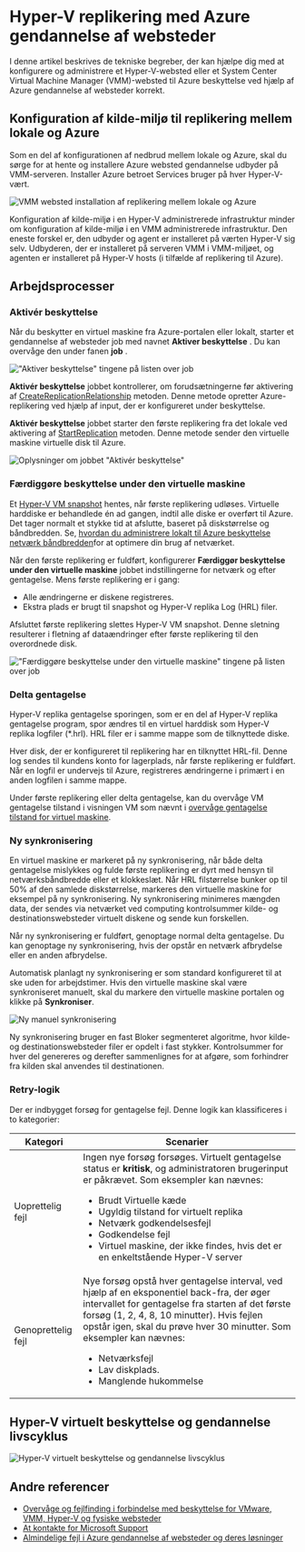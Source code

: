 <properties
    pageTitle="Hyper-V replikering med Azure gendannelse af websteder | Microsoft Azure"
    description="Brug denne artikel til at forstå de tekniske begreber, hvordan du kan installere, konfigurere og administrere Azure gendannelse af websteder."
    services="site-recovery"
    documentationCenter=""
    authors="Rajani-Janaki-Ram"
    manager="mkjain"
    editor=""/>

<tags
    ms.service="site-recovery"
    ms.devlang="na"
    ms.topic="article"
    ms.tgt_pltfrm="na"
    ms.workload="storage-backup-recovery"
    ms.date="09/12/2016"
    ms.author="rajanaki"/>  


# <a name="hyper-v-replication-with-azure-site-recovery"></a>Hyper-V replikering med Azure gendannelse af websteder

I denne artikel beskrives de tekniske begreber, der kan hjælpe dig med at konfigurere og administrere et Hyper-V-websted eller et System Center Virtual Machine Manager (VMM)-websted til Azure beskyttelse ved hjælp af Azure gendannelse af websteder korrekt.

## <a name="setting-up-the-source-environment-for-replication-between-on-premises-and-azure"></a>Konfiguration af kilde-miljø til replikering mellem lokale og Azure

Som en del af konfigurationen af nedbrud mellem lokale og Azure, skal du sørge for at hente og installere Azure websted gendannelse udbyder på VMM-serveren. Installer Azure betroet Services bruger på hver Hyper-V-vært.

![VMM websted installation af replikering mellem lokale og Azure](media/site-recovery-understanding-site-to-azure-protection/image00.png)

Konfiguration af kilde-miljø i en Hyper-V administrerede infrastruktur minder om konfiguration af kilde-miljø i en VMM administrerede infrastruktur. Den eneste forskel er, den udbyder og agent er installeret på værten Hyper-V sig selv. Udbyderen, der er installeret på serveren VMM i VMM-miljøet, og agenten er installeret på Hyper-V hosts (i tilfælde af replikering til Azure).

## <a name="workflows"></a>Arbejdsprocesser

### <a name="enable-protection"></a>Aktivér beskyttelse
Når du beskytter en virtuel maskine fra Azure-portalen eller lokalt, starter et gendannelse af websteder job med navnet **Aktiver beskyttelse** . Du kan overvåge den under fanen **job** .

!["Aktiver beskyttelse" tingene på listen over job](media/site-recovery-understanding-site-to-azure-protection/image001.PNG)

**Aktivér beskyttelse** jobbet kontrollerer, om forudsætningerne før aktivering af [CreateReplicationRelationship](https://msdn.microsoft.com/library/hh850036.aspx) metoden. Denne metode opretter Azure-replikering ved hjælp af input, der er konfigureret under beskyttelse.

**Aktivér beskyttelse** jobbet starter den første replikering fra det lokale ved aktivering af [StartReplication](https://msdn.microsoft.com/library/hh850303.aspx) metoden. Denne metode sender den virtuelle maskine virtuelle disk til Azure.

![Oplysninger om jobbet "Aktivér beskyttelse"](media/site-recovery-understanding-site-to-azure-protection/IMAGE002.PNG)

### <a name="finalize-protection-on-the-virtual-machine"></a>Færdiggøre beskyttelse under den virtuelle maskine
Et [Hyper-V VM snapshot](https://technet.microsoft.com/library/dd560637.aspx) hentes, når første replikering udløses. Virtuelle harddiske er behandlede én ad gangen, indtil alle diske er overført til Azure. Det tager normalt et stykke tid at afslutte, baseret på diskstørrelse og båndbredden. Se, [hvordan du administrere lokalt til Azure beskyttelse netværk båndbredden](https://support.microsoft.com/kb/3056159)for at optimere din brug af netværket.

Når den første replikering er fuldført, konfigurerer **Færdiggør beskyttelse under den virtuelle maskine** jobbet indstillingerne for netværk og efter gentagelse. Mens første replikering er i gang:

- Alle ændringerne er diskene registreres. 
- Ekstra plads er brugt til snapshot og Hyper-V replika Log (HRL) filer.

Afsluttet første replikering slettes Hyper-V VM snapshot. Denne sletning resulterer i fletning af dataændringer efter første replikering til den overordnede disk.

!["Færdiggøre beskyttelse under den virtuelle maskine" tingene på listen over job](media/site-recovery-understanding-site-to-azure-protection/image03.png)

### <a name="delta-replication"></a>Delta gentagelse
Hyper-V replika gentagelse sporingen, som er en del af Hyper-V replika gentagelse program, spor ændres til en virtuel harddisk som Hyper-V replika logfiler (*.hrl). HRL filer er i samme mappe som de tilknyttede diske.

Hver disk, der er konfigureret til replikering har en tilknyttet HRL-fil. Denne log sendes til kundens konto for lagerplads, når første replikering er fuldført. Når en logfil er undervejs til Azure, registreres ændringerne i primært i en anden logfilen i samme mappe.

Under første replikering eller delta gentagelse, kan du overvåge VM gentagelse tilstand i visningen VM som nævnt i [overvåge gentagelse tilstand for virtuel maskine](./site-recovery-monitoring-and-troubleshooting.md#monitor-replication-health-for-virtual-machine).  

### <a name="resynchronization"></a>Ny synkronisering
En virtuel maskine er markeret på ny synkronisering, når både delta gentagelse mislykkes og fulde første replikering er dyrt med hensyn til netværksbåndbredde eller et klokkeslæt. Når HRL filstørrelse bunker op til 50% af den samlede diskstørrelse, markeres den virtuelle maskine for eksempel på ny synkronisering. Ny synkronisering minimeres mængden data, der sendes via netværket ved computing kontrolsummer kilde- og destinationswebsteder virtuelt diskene og sende kun forskellen.

Når ny synkronisering er fuldført, genoptage normal delta gentagelse. Du kan genoptage ny synkronisering, hvis der opstår en netværk afbrydelse eller en anden afbrydelse.

Automatisk planlagt ny synkronisering er som standard konfigureret til at ske uden for arbejdstimer. Hvis den virtuelle maskine skal være synkroniseret manuelt, skal du markere den virtuelle maskine portalen og klikke på **Synkroniser**.

![Ny manuel synkronisering](media/site-recovery-understanding-site-to-azure-protection/image04.png)

Ny synkronisering bruger en fast Bloker segmenteret algoritme, hvor kilde- og destinationswebsteder filer er opdelt i fast stykker. Kontrolsummer for hver del genereres og derefter sammenlignes for at afgøre, som forhindrer fra kilden skal anvendes til destinationen.

### <a name="retry-logic"></a>Retry-logik
Der er indbygget forsøg for gentagelse fejl. Denne logik kan klassificeres i to kategorier:

| Kategori                  | Scenarier                                    |
|---------------------------|----------------------------------------------|
| Uoprettelig fejl     | Ingen nye forsøg forsøges. Virtuelt gentagelse status er **kritisk**, og administratoren brugerinput er påkrævet. Som eksempler kan nævnes: <ul><li>Brudt Virtuelle kæde</li><li>Ugyldig tilstand for virtuelt replika</li><li>Netværk godkendelsesfejl</li><li>Godkendelse fejl</li><li>Virtuel maskine, der ikke findes, hvis det er en enkeltstående Hyper-V server</li></ul>|
| Genoprettelig fejl         | Nye forsøg opstå hver gentagelse interval, ved hjælp af en eksponentiel back-fra, der øger intervallet for gentagelse fra starten af det første forsøg (1, 2, 4, 8, 10 minutter). Hvis fejlen opstår igen, skal du prøve hver 30 minutter. Som eksempler kan nævnes: <ul><li>Netværksfejl</li><li>Lav diskplads.</li><li>Manglende hukommelse</li></ul>|

## <a name="hyper-v-virtual-machine-protection-and-recovery-life-cycle"></a>Hyper-V virtuelt beskyttelse og gendannelse livscyklus

![Hyper-V virtuelt beskyttelse og gendannelse livscyklus](media/site-recovery-understanding-site-to-azure-protection/image05.png)

## <a name="other-references"></a>Andre referencer

- [Overvåge og fejlfinding i forbindelse med beskyttelse for VMware, VMM, Hyper-V og fysiske websteder](./site-recovery-monitoring-and-troubleshooting.md)
- [At kontakte for Microsoft Support](./site-recovery-monitoring-and-troubleshooting.md#reaching-out-for-microsoft-support)
- [Almindelige fejl i Azure gendannelse af websteder og deres løsninger](./site-recovery-monitoring-and-troubleshooting.md#common-asr-errors-and-their-resolutions)
